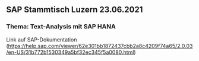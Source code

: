 ## SAP Stammtisch Luzern 23.06.2021

### Thema: Text-Analysis mit SAP HANA

Link auf SAP-Dokumentation (https://help.sap.com/viewer/62e301bb1872437cbb2a8c4209f74a65/2.0.03/en-US/31b772b1530349a5bf32ec345f5a0080.html)
